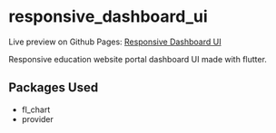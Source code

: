 # responsive_dashboard_ui

Live preview on Github Pages: [Responsive Dashboard UI](https://mabdullah412.github.io/responsive-dashboard-ui-flutter-preview/)

Responsive education website portal dashboard UI made with flutter.

## Packages Used

- fl_chart
- provider
